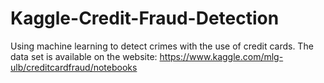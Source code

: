 # Kaggle-Credit-Fraud-Detection
Using machine learning to detect crimes with the use of credit cards.
The data set is available on the website:
https://www.kaggle.com/mlg-ulb/creditcardfraud/notebooks
